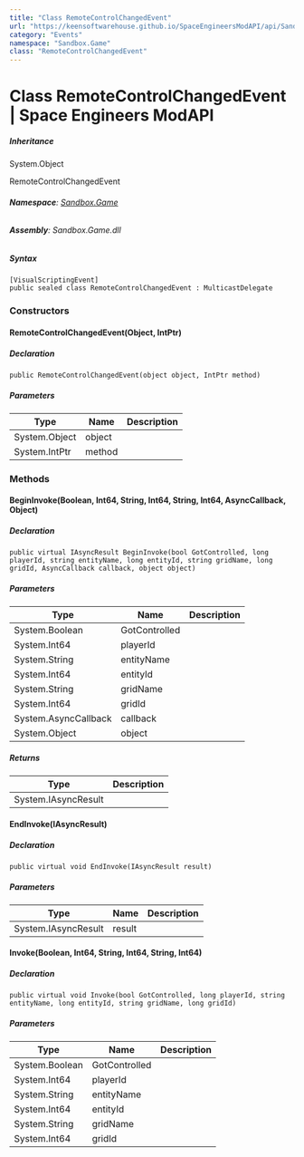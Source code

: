 ```yaml
---
title: "Class RemoteControlChangedEvent"
url: "https://keensoftwarehouse.github.io/SpaceEngineersModAPI/api/Sandbox.Game.RemoteControlChangedEvent.html"
category: "Events"
namespace: "Sandbox.Game"
class: "RemoteControlChangedEvent"
---
```


# Class RemoteControlChangedEvent | Space Engineers ModAPI

##### Inheritance

System.Object

RemoteControlChangedEvent

###### **Namespace**: [Sandbox.Game](https://keensoftwarehouse.github.io/SpaceEngineersModAPI/api/Sandbox.Game.html)

###### **Assembly**: Sandbox.Game.dll

##### Syntax

```
[VisualScriptingEvent]
public sealed class RemoteControlChangedEvent : MulticastDelegate
```

### Constructors

#### RemoteControlChangedEvent(Object, IntPtr)

##### Declaration

```
public RemoteControlChangedEvent(object object, IntPtr method)
```

##### Parameters

| Type | Name | Description |
| --- | --- | --- |
| System.Object | object |     |
| System.IntPtr | method |     |

### Methods

#### BeginInvoke(Boolean, Int64, String, Int64, String, Int64, AsyncCallback, Object)

##### Declaration

```
public virtual IAsyncResult BeginInvoke(bool GotControlled, long playerId, string entityName, long entityId, string gridName, long gridId, AsyncCallback callback, object object)
```

##### Parameters

| Type | Name | Description |
| --- | --- | --- |
| System.Boolean | GotControlled |     |
| System.Int64 | playerId |     |
| System.String | entityName |     |
| System.Int64 | entityId |     |
| System.String | gridName |     |
| System.Int64 | gridId |     |
| System.AsyncCallback | callback |     |
| System.Object | object |     |

##### Returns

| Type | Description |
| --- | --- |
| System.IAsyncResult |     |

#### EndInvoke(IAsyncResult)

##### Declaration

```
public virtual void EndInvoke(IAsyncResult result)
```

##### Parameters

| Type | Name | Description |
| --- | --- | --- |
| System.IAsyncResult | result |     |

#### Invoke(Boolean, Int64, String, Int64, String, Int64)

##### Declaration

```
public virtual void Invoke(bool GotControlled, long playerId, string entityName, long entityId, string gridName, long gridId)
```

##### Parameters

| Type | Name | Description |
| --- | --- | --- |
| System.Boolean | GotControlled |     |
| System.Int64 | playerId |     |
| System.String | entityName |     |
| System.Int64 | entityId |     |
| System.String | gridName |     |
| System.Int64 | gridId |     |